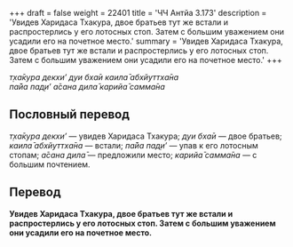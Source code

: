 +++
draft = false
weight = 22401
title = 'ЧЧ Антйа 3.173'
description = 'Увидев Харидаса Тхакура, двое братьев тут же встали и распростерлись у его лотосных стоп. Затем с большим уважением они усадили его на почетное место.'
summary = 'Увидев Харидаса Тхакура, двое братьев тут же встали и распростерлись у его лотосных стоп. Затем с большим уважением они усадили его на почетное место.'
+++

_т̣ха̄кура декхи’ дуи бха̄и каила̄ абхйуттха̄на  
па̄йа пад̣и’ а̄сана дила̄ карийа̄ самма̄на_

## Пословный перевод

_т̣ха̄кура_ _декхи’_ — увидев Харидаса Тхакура; _дуи_ _бха̄и_ — двое братьев; _каила̄_ _абхйуттха̄на_ — встали; _па̄йа_ _пад̣и’_ — упав к его лотосным стопам; _а̄сана_ _дила̄_ — предложили место; _карийа̄_ _самма̄на_ — с большим почтением.

## Перевод

**Увидев Харидаса Тхакура, двое братьев тут же встали и распростерлись у его лотосных стоп. Затем с большим уважением они усадили его на почетное место.**
